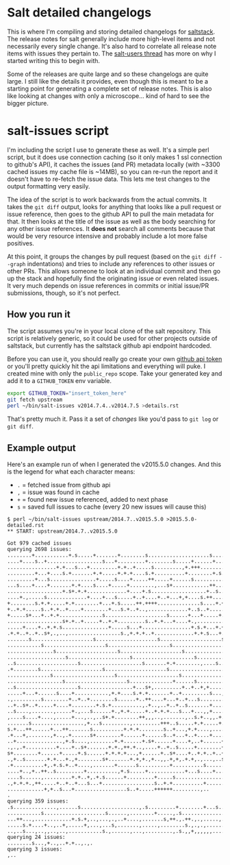 # Salt detailed changelogs

This is where I'm compiling and storing detailed changelogs for
[saltstack](https://github.com/saltstack/salt).  The release notes for salt
generally include more high-level items and not necessarily every single
change.  It's also hard to correlate all release note items with issues they
pertain to.  The [salt-users
thread](https://groups.google.com/forum/#!topic/salt-users/QmQfp0G6PYU) has
more on why I started writing this to begin with.

Some of the releases are quite large and so these changelogs are quite large.
I still like the details it provides, even though this is meant to be a
starting point for generating a complete set of release notes.  This is also
like looking at changes with only a microscope... kind of hard to see the
bigger picture.

# salt-issues script

I'm including the script I use to generate these as well.  It's a simple perl
script, but it does use connection caching (so it only makes 1 ssl connection
to github's API), it caches the issues (and PR) metadata locally (with ~3300
cached issues my cache file is ~14MB), so you can re-run the report and it
doesn't have to re-fetch the issue data.  This lets me test changes to the
output formatting very easily.

The idea of the script is to work backwards from the actual commits.  It takes
the `git diff` output, looks for anything that looks like a pull request or
issue reference, then goes to the github API to pull the main metadata for
that.  It then looks at the title of the issue as well as the body searching
for any other issue references.  It **does not** search all comments because
that would be very resource intensive and probably include a lot more false
positives.

At this point, it groups the changes by pull request (based on the `git diff
--graph` indentations) and tries to include any references to other issues or
other PRs.  This allows someone to look at an individual commit and then go up
the stack and hopefully find the originating issue or even related issues.  It
very much depends on issue references in commits or initial issue/PR
submissions, though, so it's not perfect.

## How you run it

The script assumes you're in your local clone of the salt repository.  This
script is relatively generic, so it could be used for other projects outside
of saltstack, but currently has the saltstack github api endpoint hardcoded.

Before you can use it, you should really go create your own [github api
token](https://github.com/settings/tokens) or you'll pretty quickly hit the api
limitations and everything will puke.  I created mine with only the
`public_repo` scope.  Take your generated key and add it to a `GITHUB_TOKEN`
env variable.

```sh
export GITHUB_TOKEN="insert_token_here"
git fetch upstream
perl ~/bin/salt-issues v2014.7.4..v2014.7.5 >details.rst
```

That's pretty much it.  Pass it a set of *changes* like you'd pass to `git log`
or `git diff`.

## Example output

Here's an example run of when I generated the v2015.5.0 changes.  And this is
the legend for what each character means:

- `.` = fetched issue from github api
- `,` = issue was found in cache
- `+` = found new issue referenced, added to next phase
- `s` = saved full issues to cache (every 20 new issues will cause this)

```
$ perl ~/bin/salt-issues upstream/2014.7..v2015.5.0 >2015.5.0-detailed.rst
** START: upstream/2014.7..v2015.5.0

Got 979 cached issues
querying 2698 issues:
........+...........+.s.....+.......+........s....................s............+
....+....s..+..................s...+.........+........s.....+......+........+.s+
................+.+...s...+.........+.+..+.....s.........,+.+++..........s+....+
.........+...+....s.+.......+.+.....+.+.+....s.+..........+........+.s.....+.+..
.........+...s...............+.....s....+.....++.....+......s............+..+...
...s....+....+.......+.+....s....+.....+........,...s+............++......+..s+.
..................+.s+.+.+.............+....+.s..................+..s..+........
....+.,.....s.............+....+...s.....+..+....+..+...+,+....s.++....+.......+
+........s.+.+.....+.+........+...+.s.....++.++++..............s....+.+.+..+....
+..+.+.....s..+.+..+....+........+...s.+..+..,.............+..s..+......+.......
+.....s+...+..+.+..............s....................s......+...+.....+.....+.s..
..................s+.+..+.....+..+.+.........s..+.+...+....+.,.........s..+.....
.....+....+..+.+.s...............+.....s...+................+.s.+...+.+..+.....+
.+.+..+..+..s+,.,..,.................s.,+.+.+..+.............+.+.s...+..........
.......s....................s....................s....................s.........
...........s....................s....................s....................s.....
...............s....................s....................s....................s.
...................s....................s....................s..................
..s....................s....................s.......+.+........,....s...........
.+........s....................s....................s....................s......
..............s....................s....................s....................s..
..................s....................s..............+......s..................
..s....................s.................+...s+,.........+..+..+,+.......s......
.....+...+......s....+...........,+.+....s.+.+.......+..+.........s...,,+.......
.,.........s........+..+..+........s......+..++....+...+..+...s...............+.
..+..s+..+.....+....+........+.s.+..........,.+..,..+..+..s.......+....+......,.
..s....,.......,.....+.,...s......+.,+.+.....+..+.+.+...s...+...,,+....,....+..,
,....s....+....,.....+...,..,..s+.+........++,,,..,.......,..s.+..,,.+......+...
.......s.................,+...s.........,.........+++..s.....+.+.....+.......,..
s.+...++......+...++.......s..........+.+.+........s..+...,+.+....,....+..+....s
.+...+,.......,+..,.+......s+........+......+......s..+...+..+....+....+.....s..
..+...............,+.s....,........+.+......+.s+......+....+,..+......+..s+++.,+
.,.,.+..........+....+..s+.......+.+.,++.+..,....+..+..s.....+........++...,....
s+........+......+.....+.s......+.+.+.+...,+......+..s+....+..+.+..+..+..++.+...
.,+..s.......+.+...+.,+........s+.......+.+,+.,+..,,.+,+,.+.+,.,...,..s++.......
.+..........+,.+.s.+..+....,.......+......s..........+..........s......+....++,+
....+..,+..++..s.........+..........,+.s.....+............+...s....+............
....s......,.........+.+..+,.+.s......+.........+.....s....................s....
.,+.+.+.,++.....+..+..+...s...+.................s..+.+..........+.......s.....+.
............+,+..s...+.................s..+.....++++++.........,..
.
querying 359 issues:
.s..............,......s...................,.s.........+........+...s...++......
...........s....................s......,........+.....,.s....................s+.
...++...,............+.s.+,..,...,.,..+....,.......s,++.,.++.,.,.....,.,.,.+.+..
.....s.+....+..,..+,.....+,...,...s,.......,.....,........s.,.,.,.........,+....
..,..s...,..,,..,..,...........s.,......,...,.........,.s.,,+,,,,,,...........+
querying 24 issues:
........s...,+..,..+.+..,.,.
querying 3 issues:
,..
```
